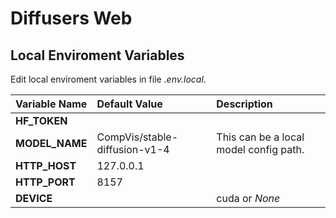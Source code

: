 # Diffusers Web

## Local Enviroment Variables
Edit local enviroment variables in file *.env.local*.

Variable Name								| Default Value						| Description
:--											| :--								| :--
**HF_TOKEN**								|									|
**MODEL_NAME**								| CompVis/stable-diffusion-v1-4		| This can be a local model config path.
**HTTP_HOST**								| 127.0.0.1							|
**HTTP_PORT**								| 8157								|
**DEVICE**									|									| cuda or *None*
